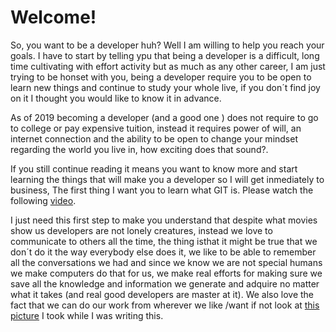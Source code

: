 # Welcome!

So, you want to be a developer huh? Well I am willing to help you reach your goals. I have to start by telling ypu that being a developer is a difficult, long time cultivating with effort activity but as much as any other career, I am just trying to be honset with you, being a developer require you to be open to learn new things and continue to study your whole live, if you don´t find joy on it I thought you would like to know it in advance.

As of 2019 becoming a developer (and a good one ) does not require to go to college or pay expensive tuition, instead it requires power of will, an internet connection and the ability to be open to change your mindset regarding the world you live in, how exciting does that sound?.

If you still continue reading it means you want to know more and start learning the things that will make you a developer so I will get inmediately to business, The first thing I want you to learn what GIT is. Please watch the following [video](https://www.youtube.com/watch?v=Y9XZQO1n_7c).

I just need this first step to make you understand that despite what movies show us developers
 are not lonely creatures, instead we love to communicate to others all the time, the thing isthat
 it might be true that we don´t do it the way everybody else does it, we like to be able to remember all the conversations we had and since we know we are not special humans we make computers do that for us, we make real efforts for making sure we save all the knowledge and information we generate and adquire no matter what it takes (and real good developers are master at it). We also love the fact that we can do our work from wherever we like /want if not look at [this picture](https://github.com/diegoseso/new-developer-career-path/while-writting.jpg) I took while I was writing this. 

  
